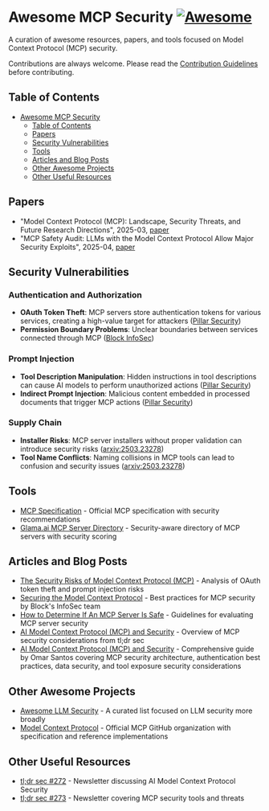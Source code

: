 # Awesome MCP Security [![Awesome](https://awesome.re/badge.svg)](https://awesome.re)

A curation of awesome resources, papers, and tools focused on Model Context Protocol (MCP) security.

Contributions are always welcome. Please read the [Contribution Guidelines](CONTRIBUTING.md) before contributing.

## Table of Contents

- [Awesome MCP Security](#awesome-mcp-security)
  - [Table of Contents](#table-of-contents)
  - [Papers](#papers)
  - [Security Vulnerabilities](#security-vulnerabilities)
  - [Tools](#tools)
  - [Articles and Blog Posts](#articles-and-blog-posts)
  - [Other Awesome Projects](#other-awesome-projects)
  - [Other Useful Resources](#other-useful-resources)

## Papers

- "Model Context Protocol (MCP): Landscape, Security Threats, and Future Research Directions", 2025-03, [paper](https://arxiv.org/abs/2503.23278)
- "MCP Safety Audit: LLMs with the Model Context Protocol Allow Major Security Exploits", 2025-04, [paper](https://arxiv.org/abs/2504.03767)

## Security Vulnerabilities

### Authentication and Authorization

- **OAuth Token Theft**: MCP servers store authentication tokens for various services, creating a high-value target for attackers ([Pillar Security](https://www.pillar.security/blog/the-security-risks-of-model-context-protocol-mcp))
- **Permission Boundary Problems**: Unclear boundaries between services connected through MCP ([Block InfoSec](https://block.github.io/goose/blog/2025/03/31/securing-mcp/))

### Prompt Injection

- **Tool Description Manipulation**: Hidden instructions in tool descriptions can cause AI models to perform unauthorized actions ([Pillar Security](https://www.pillar.security/blog/the-security-risks-of-model-context-protocol-mcp))
- **Indirect Prompt Injection**: Malicious content embedded in processed documents that trigger MCP actions ([Pillar Security](https://www.pillar.security/blog/the-security-risks-of-model-context-protocol-mcp))

### Supply Chain

- **Installer Risks**: MCP server installers without proper validation can introduce security risks ([arxiv:2503.23278](https://arxiv.org/abs/2503.23278))
- **Tool Name Conflicts**: Naming collisions in MCP tools can lead to confusion and security issues ([arxiv:2503.23278](https://arxiv.org/abs/2503.23278))

## Tools

- [MCP Specification](https://spec.modelcontextprotocol.io/specification/2025-03-26/) - Official MCP specification with security recommendations
- [Glama.ai MCP Server Directory](https://block.github.io/goose/blog/2025/03/26/mcp-security/) - Security-aware directory of MCP servers with security scoring

## Articles and Blog Posts

- [The Security Risks of Model Context Protocol (MCP)](https://www.pillar.security/blog/the-security-risks-of-model-context-protocol-mcp) - Analysis of OAuth token theft and prompt injection risks
- [Securing the Model Context Protocol](https://block.github.io/goose/blog/2025/03/31/securing-mcp/) - Best practices for MCP security by Block's InfoSec team
- [How to Determine If An MCP Server Is Safe](https://block.github.io/goose/blog/2025/03/26/mcp-security/) - Guidelines for evaluating MCP server security
- [AI Model Context Protocol (MCP) and Security](https://tldrsec.com/p/tldr-sec-272) - Overview of MCP security considerations from tl;dr sec
- [AI Model Context Protocol (MCP) and Security](https://community.cisco.com/t5/security-blogs/ai-model-context-protocol-mcp-and-security/ba-p/5274394) - Comprehensive guide by Omar Santos covering MCP security architecture, authentication best practices, data security, and tool exposure security considerations

## Other Awesome Projects

- [Awesome LLM Security](https://github.com/corca-ai/awesome-llm-security) - A curated list focused on LLM security more broadly
- [Model Context Protocol](https://github.com/modelcontextprotocol) - Official MCP GitHub organization with specification and reference implementations

## Other Useful Resources

- [tl;dr sec #272](https://tldrsec.com/p/tldr-sec-272) - Newsletter discussing AI Model Context Protocol Security
- [tl;dr sec #273](https://tldrsec.com/p/tldr-sec-273) - Newsletter covering MCP security tools and threats
